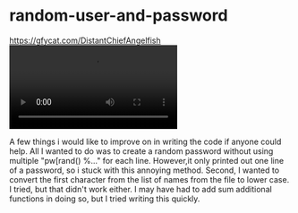 # random-user-and-password

https://gfycat.com/DistantChiefAngelfish
![](ghubpassword.mov)

A few things i would like to improve on in writing the code if anyone could help. All I wanted to do was to create a random password without using multiple "pw[rand() %..." for each line. However,it only printed out one line of a password, so i stuck with this annoying method. Second, I wanted to convert the first character from the list of names from the file to lower case. I tried, but that didn't work either. I may have had to add sum additional functions in doing so, but I tried writing this quickly. 
